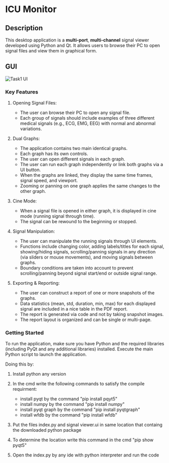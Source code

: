 # ICU Monitor

## Description
This desktop application is a **multi-port**, **multi-channel** signal viewer developed using Python and Qt. It allows users to browse their PC to open signal files and view them in graphical form.

## GUI
![Task1 UI](https://github.com/RanaHany10/ICU_Monitor/assets/115092108/e1f763ff-8e5c-4a00-b9ba-191cd2e02203)

### Key Features
1. Opening Signal Files:
   - The user can browse their PC to open any signal file.
   - Each group of signals should include examples of three different medical signals (e.g., ECG, EMG, EEG) with normal and abnormal variations.

2. Dual Graphs:
   - The application contains two main identical graphs.
   - Each graph has its own controls.
   - The user can open different signals in each graph.
   - The user can run each graph independently or link both graphs via a UI button.
   - When the graphs are linked, they display the same time frames, signal speed, and viewport.
   - Zooming or panning on one graph applies the same changes to the other graph.

3. Cine Mode:
   - When a signal file is opened in either graph, it is displayed in cine mode (running signal through time).
   - The signal can be rewound to the beginning or stopped.

4. Signal Manipulation:
   - The user can manipulate the running signals through UI elements.
   - Functions include changing color, adding labels/titles for each signal, showing/hiding signals, scrolling/panning signals in any direction (via sliders or mouse movements), and moving signals between graphs.
   - Boundary conditions are taken into account to prevent scrolling/panning beyond signal start/end or outside signal range.

5. Exporting & Reporting:
   - The user can construct a report of one or more snapshots of the graphs.
   - Data statistics (mean, std, duration, min, max) for each displayed signal are included in a nice table in the PDF report.
   - The report is generated via code and not by taking snapshot images.
   - The report layout is organized and can be single or multi-page.

### Getting Started
To run the application, make sure you have Python and the required libraries (including PyQt and any additional libraries) installed. Execute the main Python script to launch the application.

Doing this by:

1. Install python any version

2. In the cmd write the following commands to satisfy the compile requirment:
   - install pyqt by the command "pip install pqyt5"
   - install numpy by the command "pip install numpy"
   - install pyqt graph by the command "pip install pyqtgraph"
   - install wfdb by the command "pip install wfdb"

3. Put the files index.py and signal viewer.ui in same location that containg the downloaded python package

4. To determine the location write this command in the cmd "pip show pyqt5"

5. Open the index.py by any ide with python interpreter and run the code
